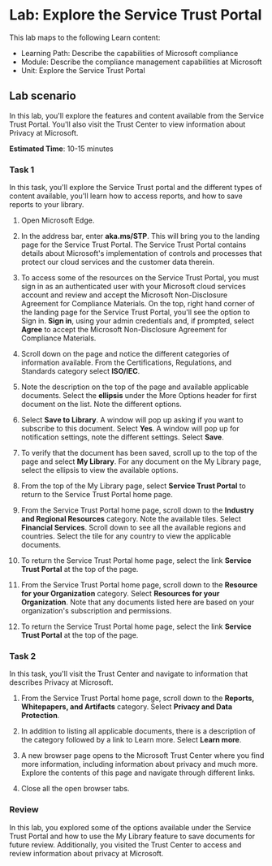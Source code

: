 <!---
---
Lab:
    Title: 'Explore the Service Trust Portal'
    Learning Path/Module/Unit: 'Learning Path: Describe the capabilities of Microsoft compliance; Module 1: Describe the compliance management capabilities in Microsoft; Unit 2: Explore the Service Trust Portal'
---
--->

# Lab: Explore the Service Trust Portal

This lab maps to the following Learn content:

- Learning Path: Describe the capabilities of Microsoft compliance
- Module: Describe the compliance management capabilities at Microsoft
- Unit: Explore the Service Trust Portal

## Lab scenario

In this lab, you'll explore the features and content available from the Service Trust Portal. You'll also visit the Trust Center to view information about Privacy at Microsoft.

**Estimated Time**: 10-15 minutes

### Task 1

In this task, you'll explore the Service Trust portal and the different types of content available, you'll learn how to access reports, and how to save reports to your library.

1. Open Microsoft Edge.

1. In the address bar, enter **aka.ms/STP**. This will bring you to the landing page for the Service Trust Portal. The Service Trust Portal contains details about Microsoft's implementation of controls and processes that protect our cloud services and the customer data therein.

1. To access some of the resources on the Service Trust Portal, you must sign in as an authenticated user with your Microsoft cloud services account and review and accept the Microsoft Non-Disclosure Agreement for Compliance Materials. On the top, right hand corner of the landing page for the Service Trust Portal, you'll see the option to Sign in.  **Sign in**, using your admin credentials and, if prompted, select **Agree** to accept the Microsoft Non-Disclosure Agreement for Compliance Materials.

1. Scroll down on the page and notice the different categories of information available. From the Certifications, Regulations, and Standards category select **ISO/IEC**.

1. Note the description on the top of the page and available applicable documents.  Select the **ellipsis** under the More Options header for first document on the list.  Note the different options.

1. Select **Save to Library**.  A window will pop up asking if you want to subscribe to this document.  Select **Yes**. A window will pop up for notification settings, note the different settings. Select **Save**.

1. To verify that the document has been saved, scroll up to the top of the page and select **My Library**.  For any document on the My Library page, select the ellipsis to view the available options.

1. From the top of the My Library page, select **Service Trust Portal** to return to the Service Trust Portal home page.

1. From the Service Trust Portal home page, scroll down to the **Industry and Regional Resources** category.  Note the available tiles.  Select **Financial Services**.  Scroll down to see all the available regions and countries.  Select the tile for any country to view the applicable documents.

1. To return the Service Trust Portal home page, select the link **Service Trust Portal** at the top of the page.

1. From the Service Trust Portal home page, scroll down to the **Resource for your Organization** category. Select **Resources for your Organization**.  Note that any documents listed here are based on your organization's subscription and permissions.

1. To return the Service Trust Portal home page, select the link **Service Trust Portal** at the top of the page.

### Task 2

In this task, you'll visit the Trust Center and navigate to information that describes Privacy at Microsoft.

1. From the Service Trust Portal home page, scroll down to the **Reports, Whitepapers, and Artifacts** category. Select **Privacy and Data Protection**.  

1. In addition to listing all applicable documents, there is a description of the category followed by a link to Learn more.  Select **Learn more**.

1. A new browser page opens to the Microsoft Trust Center where you find more information, including information about privacy and much more. Explore the contents of this page and navigate through different links.

1. Close all the open browser tabs.

### Review

In this lab, you explored some of the options available under the Service Trust Portal and how to use the My Library feature to save documents for future review.  Additionally, you visited the Trust Center to access and review information about privacy at Microsoft.
